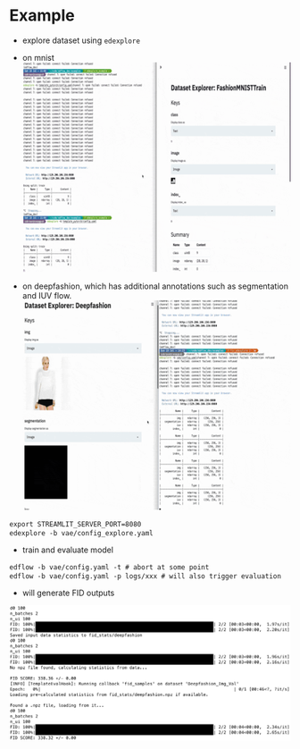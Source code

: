 # Example

* explore dataset using `edexplore`
* on mnist
![assets/edexplore_mnist.gif](assets/edexplore_mnist.gif)

* on deepfashion, which has additional annotations such as segmentation and IUV flow.
![assets/edexplore_df.gif](assets/edexplore_df.gif)

```
export STREAMLIT_SERVER_PORT=8080
edexplore -b vae/config_explore.yaml
```


* train and evaluate model
```
edflow -b vae/config.yaml -t # abort at some point
edflow -b vae/config.yaml -p logs/xxx # will also trigger evaluation
```

* will generate FID outputs

![assets/FID_eval.png](assets/FID_eval.png)


